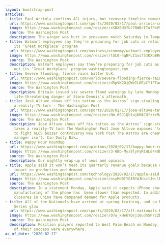 ```yaml
---
layout: bootstrap-post
articles:
- title: Paul Arriola confirms ACL injury, but recovery timeline remains unknown
  url: https://www.washingtonpost.com/sports/2020/02/17/paul-arriola-confirms-acl-injury-recovery-timeline-remains-unknown/
  image: https://www.washingtonpost.com/resizer/xSBXEd3fbJ70WBrITufP4VVMmS8=/1484x0/arc-anglerfish-washpost-prod-washpost.s3.amazonaws.com/public/K2V2UOSFOQI6VGOHDX6UEQNC7Y.jpg
  source: The Washington Post
  description: The winger was hurt in preseason match Saturday in Tampa.
- title: Walmart employees say they’re preparing for job cuts as retailer rolls out
    its ‘Great Workplace’ program
  url: https://www.washingtonpost.com/business/economy/walmart-employees-say-theyre-preparing-for-job-cuts-as-retailer-rolls-out-its-great-workplaces-program/2020/02/14/d8f4ea1c-4f63-11ea-9b5c-eac5b16dafaa_story.html
  image: https://www.washingtonpost.com/resizer/tGL0-4qBFLI1osf53KXbBRqNhcY=/1440x0/smart/arc-anglerfish-washpost-prod-washpost.s3.amazonaws.com/public/2DMT44CPOUI6VG245LC3C3NPVI.jpg
  source: The Washington Post
  description: Walmart employees say they’re preparing for job cuts as retailer rolls
    out its ‘Great Workplace’ program washingtonpost.com
- title: Severe flooding, fierce rains batter U.K.
  url: https://www.washingtonpost.com/world/severe-flooding-fierce-rains-batter-uk/2020/02/17/779d9304-51c0-11ea-b119-4faabac6674f_story.html
  image: https://www.washingtonpost.com/resizer/d5pVK2OjQWeILDEpCY1FTaAW2Yw=/1440x0/smart/arc-anglerfish-washpost-prod-washpost.s3.amazonaws.com/public/WC3KZUSR3MI6VHSHLGAEXYO47M.jpg
  source: The Washington Post
  description: Britain issued six severe flood warnings by late Monday, citing the
    life-threatening danger of Storm Dennis’s aftermath.
- title: José Altuve shows off his tattoo as the Astros’ sign-stealing scandal takes
    a reality-TV turn - The Washington Post
  url: https://www.washingtonpost.com/sports/2020/02/17/jose-altuve-tattoo/
  image: https://www.washingtonpost.com/resizer/Nm_6SJ1QblujbM4COfzrcMamm24=/1440x0/smart/arc-anglerfish-washpost-prod-washpost.s3.amazonaws.com/public/VQC3FNCQIEI6VFT34B2NGAWH2Q.jpg
  source: The Washington Post
  description: José Altuve shows off his tattoo as the Astros’ sign-stealing scandal
    takes a reality-TV turn The Washington Post Jose Altuve exposes 'terrible' tattoo
    to fight ALCS buzzer controversy New York Post The Astros are cheats but their
    manager isn't. Can Dusty Bak…
- title: Happy Hour Roundup
  url: https://www.washingtonpost.com/opinions/2020/02/17/happy-hour-roundup/
  image: https://www.washingtonpost.com/resizer/3-6Bb-Mys8lyVyR1WLd44db_ASg=/1440x0/smart/arc-anglerfish-washpost-prod-washpost.s3.amazonaws.com/public/CSFLTGUQSVE5HPSYJY5PCOB3PQ
  source: The Washington Post
  description: Our nightly wrap-up of news and opinion.
- title: Apple said it won’t meet its quarterly revenue goals because of the coronavirus’s
    impact on production and demand
  url: https://www.washingtonpost.com/technology/2020/02/17/apple-said-it-wont-meet-its-quarterly-revenue-goals-because-coronaviruss-impact-production-demand/
  image: https://www.washingtonpost.com/resizer/osyMd0IYQfRYA3HsitJw-lN6HgY=/1440x0/smart/arc-anglerfish-washpost-prod-washpost.s3.amazonaws.com/public/V5I5UBCR2MI6VAGOG6UNIJTMBE.jpg
  source: The Washington Post
  description: In a statement Monday, Apple said it expects iPhone shortages because
    manufacturing of the phone has  been slower than expected. In addition, store
    closures in China have dampened demand for Apple products.
- title: All of the Nationals have arrived at spring training, and so has the post-World
    Series glow
  url: https://www.washingtonpost.com/sports/2020/02/17/all-nationals-have-arrived-spring-training-so-has-post-world-series-glow/
  image: https://www.washingtonpost.com/resizer/D7w_kHe6YQsj16udn5PrcZDr0b4=/1440x0/smart/arc-anglerfish-washpost-prod-washpost.s3.amazonaws.com/public/LVKTE6CRUYI6VAGOG6UNIJTMBE.jpg
  source: The Washington Post
  description: Position players reported to West Palm Beach on Monday, and reminders
    of their success were everywhere.
as_of_date: '2020-02-17'
---
```


